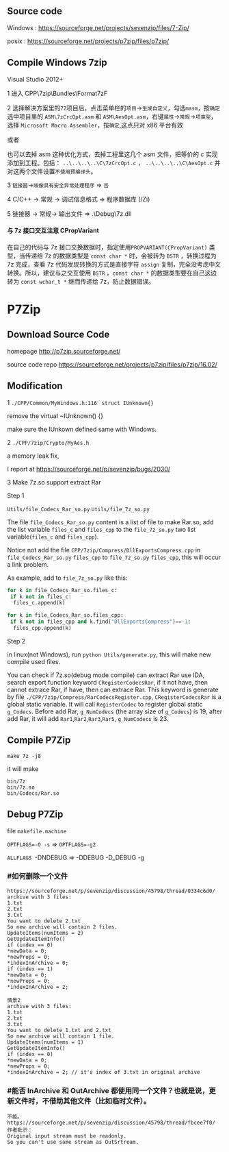 
## Source code

Windows : https://sourceforge.net/projects/sevenzip/files/7-Zip/

posix : https://sourceforge.net/projects/p7zip/files/p7zip/

## Compile Windows 7zip

Visual Studio 2012+

1 进入 CPP\7zip\Bundles\Format7zF

2 选择解决方案里的`7Z`项目后，点击菜单栏的`项目`->`生成自定义`，勾选`masm`，按`确定`选中项目里的 
`ASM\7zCrcOpt.asm` 和 `ASM\AesOpt.asm`，右键`属性`->`常规`->`项类型`，
 选择 `Microsoft Macro Assembler`，按`确定`,这点只对 x86 平台有效
 
 或者
 
 也可以去掉 asm 这种优化方式，去掉工程里这几个 asm 文件，把等价的 c 实现添加到工程。包括：
 `..\..\..\..\C\7zCrcOpt.c` ， `..\..\..\..\C\AesOpt.c`  并对这两个文件设置`不使用预编译头`。
	
3  `链接器`->`映像具有安全异常处理程序` => `否`

4 C/C++ -> 常规 -> 调试信息格式 => 程序数据库 (/Zi)

5  链接器 -> 常规-> 输出文件 => .\Debug\7z.dll


#### 与 7z 接口交互注意 CPropVariant

在自己的代码与 7z 接口交换数据时，指定使用`PROPVARIANT(CPropVariant)` 类型，当传递给 7z 的数据类型是 `const char *` 时，会被转为 `BSTR` ，转换过程为 7z 完成，查看 7z 代码发现转换的方式是直接字符 `assign` 复制，完全没考虑中文转换。所以，建议与之交互使用 `BSTR` ，`const char *` 的数据类型要在自己这边转为 `const wchar_t *` 继而传递给 7z，防止数据错误。


# P7Zip




## Download Source Code

homepage http://p7zip.sourceforge.net/

source code repo https://sourceforge.net/projects/p7zip/files/p7zip/16.02/

## Modification

1 `./CPP/Common/MyWindows.h:116 `
`struct IUnknown{} `

remove the   virtual ~IUnknown() {}

make sure the IUnkown defined same with Windows.

2 `./CPP/7zip/Crypto/MyAes.h`

a memory leak fix, 

I report at https://sourceforge.net/p/sevenzip/bugs/2030/

3 Make 7z.so support extract Rar

Step 1

`Utils/file_Codecs_Rar_so.py`
`Utils/file_7z_so.py`

The file `file_Codecs_Rar_so.py` content is a list of file to make Rar.so, add the list variable `files_c` and `files_cpp` to the `file_7z_so.py` two list variable(`files_c` and `files_cpp`).

Notice not add the file `CPP/7zip/Compress/DllExportsCompress.cpp` in `file_Codecs_Rar_so.py` `files_cpp` to `file_7z_so.py` `files_cpp`, this will occur a link problem.

As example,  add to  `file_7z_so.py` like this:
```python
for k in file_Codecs_Rar_so.files_c:
 if k not in files_c:
  files_c.append(k)

for k in file_Codecs_Rar_so.files_cpp:
 if k not in files_cpp and k.find("DllExportsCompress")==-1:
  files_cpp.append(k)
```

Step 2

in linux(not Windows), run `python Utils/generate.py`, this will make new compile used files.


You can check if 7z.so(debug mode compile) can extract Rar use IDA, search export function keyword  `CRegisterCodecsRar`, if it not have, then cannot extrace Rar, if have, then can extrace Rar. This keyword is generate by file `./CPP/7zip/Compress/RarCodecsRegister.cpp`, 
`CRegisterCodecsRar` is a global static variable. It will call `RegisterCodec` to register global static `g_Codecs`. Before add Rar, `g_NumCodecs` (the array size of `g_Codecs`) is  19, after add Rar, it will add `Rar1`,`Rar2`,`Rar3`,`Rar5`, `g_NumCodecs` is 23.

## Compile P7Zip

`make 7z -j8`

it will make 

```
bin/7z
bin/7z.so
bin/Codecs/Rar.so
```

## Debug P7Zip

file `makefile.machine` 

`OPTFLAGS=-O -s` => `OPTFLAGS=-g2`

`ALLFLAGS `-DNDEBUG => -DDEBUG -D_DEBUG -g 



### #如何删除一个文件
~~~
https://sourceforge.net/p/sevenzip/discussion/45798/thread/0334c6d0/
archive with 3 files:
1.txt
2.txt
3.txt
You want to delete 2.txt
So new archive will contain 2 files.
UpdateItems(numItems = 2)
GetUpdateItemInfo()
if (index == 0)
*newData = 0;
*newProps = 0;
*indexInArchive = 0;
if (index == 1)
*newData = 0;
*newProps = 0;
*indexInArchive = 2;

情景2
archive with 3 files:
1.txt
2.txt
3.txt
You want to delete 1.txt and 2.txt
So new archive will contain 1 file.
UpdateItems(numItems = 1)
GetUpdateItemInfo()
if (index == 0)
*newData = 0;
*newProps = 0;
*indexInArchive = 2; // it's index of 3.txt in original archive
~~~

### #能否 InArchive 和 OutArchive 都使用同一个文件？也就是说，更新文件时，不借助其他文件（比如临时文件）。
~~~
不能。
https://sourceforge.net/p/sevenzip/discussion/45798/thread/fbcee7f0/
作者批示：
Original input stream must be readonly.
So you can't use same stream as OutSrtream.
~~~